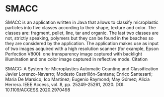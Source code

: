 # SMACC

SMACC is an application written in Java that allows to classify microplastic particles into five classes according to their shape, texture and color. The classes are: fragment, pellet, line, tar and organic. The last two classes are not, strictly speaking, polymers but they can be found in the beaches so they are considered by the application. The application makes use as input of two images acquired with a high resolution scanner (for example, Epson Perfection V800): one transparency image captured with backlight illumination and one color image captured in reflective mode.
Citation

SMACC: A System for Microplastics Automatic Counting and Classification
Javier Lorenzo-Navarro; Modesto Castrillón-Santana; Enrico Santesarti; Maria De Marsico; 
Ico Martínez; Eugenio Raymond; May Gómez; Alicia Herrera.
IEEE Access, vol. 8, pp. 25249-25261, 2020. DOI: 10.1109/ACCESS.2020.2970498
